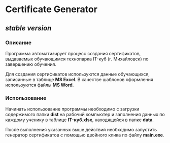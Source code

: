 # Certificate Generator
## *stable version*
### Описание
Программа автоматизирует процесс создания сертификатов,
выдаваемых обучающимся технопарка IT-куб (г. Михайловск) по завершению
обучения.

Для создания сертификатов используются данные обучающихся, записанные в таблице **MS Excel**.
В качестве шаблонов оформления используются файлы **MS Word**.

### Использование
Начинать использование программы необходимо с загрузки 
содержимого папки **dist** на рабочий компьютер и заполнения 
данных по каждому ученику в таблице **IT-куб.xlsx**, 
находящейся в папке **data**.

После выполнения указанных выше действий необходимо запустить
генератор сертификатов с помощью двойного клика по файлу **main.exe**.